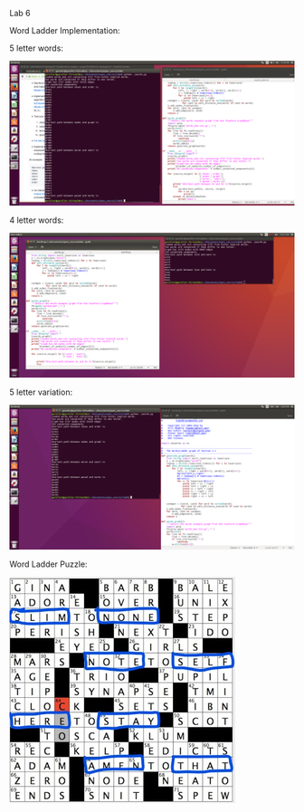 Lab 6

Word Ladder Implementation:

5 letter words:

![](https://raw.githubusercontent.com/garoller/csci2963-labs/master/lab6/words1.png)

4 letter words:

![](https://raw.githubusercontent.com/garoller/csci2963-labs/master/lab6/words4.png)

5 letter variation:

![](https://raw.githubusercontent.com/garoller/csci2963-labs/master/lab6/words2.png)

Word Ladder Puzzle:

![wd](https://raw.githubusercontent.com/garoller/csci2963-labs/master/lab6/puzzle_solution.jpg)
